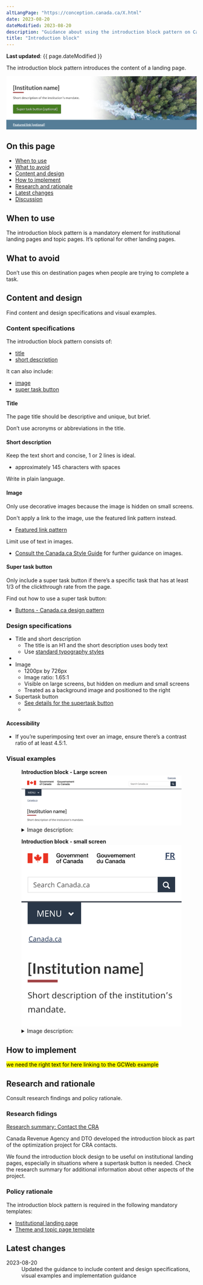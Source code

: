 ```yaml
---
altLangPage: "https://conception.canada.ca/X.html"
date: 2023-08-20
dateModified: 2023-08-20
description: "Guidance about using the introduction block pattern on Canada.ca."
title: "Introduction block"
---
```

<p><strong>Last updated</strong>: {{ page.dateModified }}</p>

<p>The introduction block pattern introduces the content of a landing page.</p>

<div class="pattern-demo mrgn-tp-lg mrgn-bttm-xl"><img src="../images/intro-block-full-en.png" class="img-responsive" alt=""> </div>

<section>
  <h2>On this page</h2>
  <ul>
    <li><a href="#use">When to use</a></li>
    <li><a href="#avoid">What to avoid</a></li>
    <li><a href="#design">Content and design</a></li>
    <li><a href="#implement">How to implement</a></li>
    <li><a href="#research">Research and rationale</a></li>
    <li><a href="#latest">Latest changes</a></li>
    <li><a href="#discuss">Discussion</a></li>
  </ul>
</section>
<section>
  <h2 id="use">When to use</h2>
  <p>The introduction block pattern is a mandatory element for institutional landing pages and topic pages. It’s optional for other landing pages.</p>
</section>
<section>
  <h2 id="avoid">What to avoid</h2>
  <p>Don’t use this on destination pages when people are trying to complete a task.</p>
</section>
<section>
  <h2 id="design">Content and design</h2>
  <p>Find content and design specifications and visual examples.</p>

  <h3>Content specifications</h3>
  <p>The introduction block pattern consists of:</p>
    <ul>
      <li><a href="#title">title</a></li>
      <li><a href="#short-desc">short description</a></li>
    </ul>

  <p>It can also include:</p>
    <ul>
    <li><a href="#image">image</a></li>
    <li><a href="#super-task">super task button</a></li>
    </ul>

  <h4 id="title">Title</h4>
  <p>The page title should be descriptive and unique, but brief.</p>
  <p>Don’t use acronyms or abbreviations in the title.</p>

  <h4 id="short-desc">Short description</h4>
  <p>Keep the text short and concise, 1 or 2 lines is ideal.</p>
  <ul>
    <li>approximately 145 characters with spaces</li>
  </ul>
  <p>Write in plain language.</p>

  <h4 id="image">Image</h4>
  <p>Only use decorative images because the image is hidden on small screens.</p>
  <p>Don't apply a link to the image, use the featured link pattern instead.</p>
  <ul>
    <li><a href="./featured-link.html">Featured link pattern</a></li>
  </ul>
  <p>Limit use of text in images.</p>
  <ul>
    <li><a href="http://www.canada.ca/en/treasury-board-secretariat/services/government-communications/canada-content-style-guide.html">Consult the Canada.ca Style Guide</a> for further guidance on images.</li>
  </ul>

   <h4 id="super-task">Super task button</h4>
  <p>Only include a super task button if there’s a specific task that has at least 1/3 of the clickthrough rate from the page.</p>
  <p>Find out how to use a super task button: </p>
  <ul>
    <li><a href="https://design.canada.ca/common-design-patterns/buttons.html">Buttons - Canada.ca design pattern</a></li>
  </ul>
  

  <h3>Design specifications</h3>

  <ul>
    <li>Title and short description
      <ul>
        <li>The title is an H1 and the short description uses body text</li>
        <li>Use <a href="https://design.canada.ca/styles/typography.html">standard typography styles</a></li>
      </ul> 
    <li>
    <li>Image
      <ul>
      <li>1200px by 726px</li>
      <li>Image ratio: 1.65:1</li>
      <li>Visible on large screens, but hidden on medium and small screens</li>
      <li>Treated as a background image and positioned to the right</li>
      </ul>
    </li>
    <li>Supertask button
      <ul>
      <li><a href="https://design.canada.ca/common-design-patterns/buttons.html#action">See details for the supertask button</a><li>
     </ul>
    </li>
   </ul>


  <h4>Accessibility</h4>
    <ul>
      <li>If you’re superimposing text over an image, ensure there’s a contrast ratio of at least 4.5:1.</li>
    </ul>

  <h3>Visual examples</h3>
    <div class="pattern-demo mrgn-tp-md mrgn-bttm-md">
      <figure class="mrgn-tp-md mrgn-bttm-lg">
        <figcaption><b>Introduction block - Large screen</b></figcaption>
        <img src="../images/intro-block-en.png" class="img-responsive"
				alt="Introduction block pattern for large screens. Text version below:">
        <details>
          <summary class="wb-toggle" data-toggle="{&quot;print&quot;:&quot;on&quot;}">Image description:</summary>
          <p>The introduction block appears below the global header and the Canada.ca breadcrumb. It consists of an h1 for Institution name and a short description of the institution’s mandate.</p>
        </details>
      </figure>
    </div>
  <div class="pattern-demo mrgn-tp-md mrgn-bttm-md">
      <figure class="mrgn-tp-md mrgn-bttm-lg">
        <figcaption><b>Introduction block - small screen</b></figcaption>
        <img src="../images/intro-block-sm-en.png" class="img-responsive"
				alt="Introduction block pattern for small screens. Text version below:">
        <details>
          <summary class="wb-toggle" data-toggle="{&quot;print&quot;:&quot;on&quot;}">Image description:</summary>
          <p>The introduction block appears below the global header and the Canada.ca breadcrumb. It consists of an h1 for Institution name and a short description of the institution’s mandate.</p>
        </details>
      </figure>
    </div>
</section>
<section>
  <h2 id="implement">How to implement</h2>
  <mark>we need the right text for here linking to the GCWeb example</mark>
</section>

<section>
  <h2 id="research">Research and rationale</h2>
  <p>Consult research findings and policy rationale.</p>

  <h3>Research fidings</h3>
  <p><a href="https://blog.canada.ca/research-summaries/cra-contact-us-research-summary.html">Research summary: Contact the CRA</a></p> 
  <p>Canada Revenue Agency and DTO developed the introduction block as part of the optimization project for CRA contacts.</p> 

  <p>We found the introduction block design to be useful on institutional landing pages, especially in situations where a supertask button is needed. Check the research summary for additional information about other aspects of the project.</p>

  <h3>Policy rationale</h3>

  <p>The introduction block pattern is required in the following mandatory templates:</p>
  <ul>
    <li><a href="">Institutional landing page</a></li>
    <li><a href="https://design.canada.ca/mandatory-templates/theme-topic.html">Theme and topic page template</a></li>
  </ul>

</section>
<section>
  <h2 id="latest">Latest changes</h2>
  <dl class="dl-horizontal">
    <dt>
      <time datetime="2023-08-20" class="link-muted">2023-08-20</time>
    </dt>
    <dd>Updated the guidance to include content and design specifications, visual examples and implementation guidance</dd>
  </dl>
</section>

